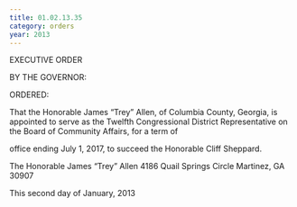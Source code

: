 ```yaml
---
title: 01.02.13.35
category: orders
year: 2013
---
```

 

EXECUTIVE ORDER

BY THE GOVERNOR:

ORDERED:

That the Honorable James “Trey” Allen, of Columbia County,
Georgia, is appointed to serve as the Twelfth Congressional District
Representative on the Board of Community Affairs, for a term of

office ending July 1, 2017, to succeed the Honorable Cliff
Sheppard.

The Honorable James “Trey” Allen
4186 Quail Springs Circle
Martinez, GA 30907

This second day of January, 2013

 

